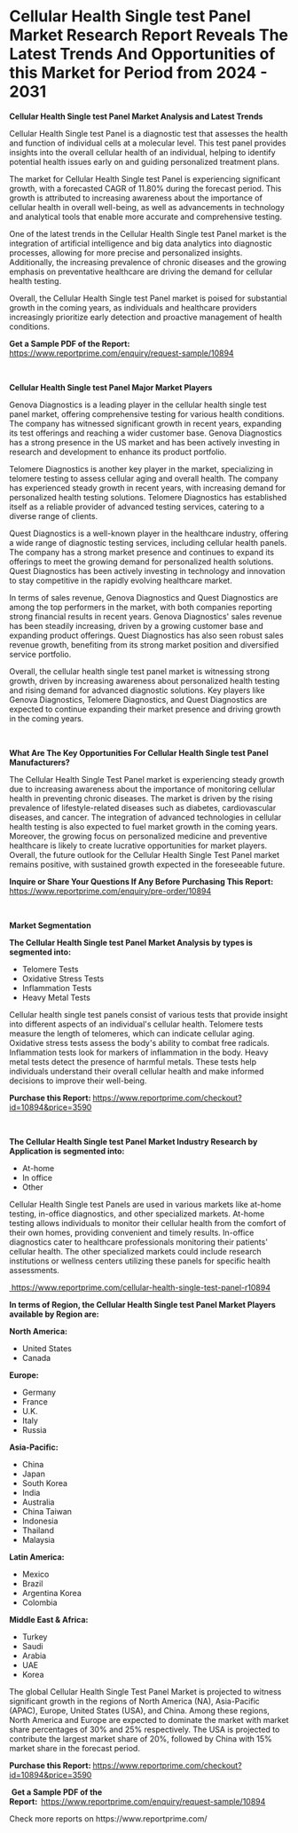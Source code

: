 <p><h1>Cellular Health Single test Panel Market Research Report Reveals The Latest Trends And Opportunities of this Market for Period from 2024 - 2031</h1></p><p><strong>Cellular Health Single test Panel Market Analysis and Latest Trends</strong></p>
<p><p>Cellular Health Single test Panel is a diagnostic test that assesses the health and function of individual cells at a molecular level. This test panel provides insights into the overall cellular health of an individual, helping to identify potential health issues early on and guiding personalized treatment plans.</p><p>The market for Cellular Health Single test Panel is experiencing significant growth, with a forecasted CAGR of 11.80% during the forecast period. This growth is attributed to increasing awareness about the importance of cellular health in overall well-being, as well as advancements in technology and analytical tools that enable more accurate and comprehensive testing.</p><p>One of the latest trends in the Cellular Health Single test Panel market is the integration of artificial intelligence and big data analytics into diagnostic processes, allowing for more precise and personalized insights. Additionally, the increasing prevalence of chronic diseases and the growing emphasis on preventative healthcare are driving the demand for cellular health testing.</p><p>Overall, the Cellular Health Single test Panel market is poised for substantial growth in the coming years, as individuals and healthcare providers increasingly prioritize early detection and proactive management of health conditions.</p></p>
<p><strong>Get a Sample PDF of the Report:&nbsp;</strong> <a href="https://www.reportprime.com/enquiry/request-sample/10894">https://www.reportprime.com/enquiry/request-sample/10894</a></p>
<p>&nbsp;</p>
<p><strong>Cellular Health Single test Panel Major Market Players</strong></p>
<p><p>Genova Diagnostics is a leading player in the cellular health single test panel market, offering comprehensive testing for various health conditions. The company has witnessed significant growth in recent years, expanding its test offerings and reaching a wider customer base. Genova Diagnostics has a strong presence in the US market and has been actively investing in research and development to enhance its product portfolio.</p><p>Telomere Diagnostics is another key player in the market, specializing in telomere testing to assess cellular aging and overall health. The company has experienced steady growth in recent years, with increasing demand for personalized health testing solutions. Telomere Diagnostics has established itself as a reliable provider of advanced testing services, catering to a diverse range of clients.</p><p>Quest Diagnostics is a well-known player in the healthcare industry, offering a wide range of diagnostic testing services, including cellular health panels. The company has a strong market presence and continues to expand its offerings to meet the growing demand for personalized health solutions. Quest Diagnostics has been actively investing in technology and innovation to stay competitive in the rapidly evolving healthcare market.</p><p>In terms of sales revenue, Genova Diagnostics and Quest Diagnostics are among the top performers in the market, with both companies reporting strong financial results in recent years. Genova Diagnostics' sales revenue has been steadily increasing, driven by a growing customer base and expanding product offerings. Quest Diagnostics has also seen robust sales revenue growth, benefiting from its strong market position and diversified service portfolio.</p><p>Overall, the cellular health single test panel market is witnessing strong growth, driven by increasing awareness about personalized health testing and rising demand for advanced diagnostic solutions. Key players like Genova Diagnostics, Telomere Diagnostics, and Quest Diagnostics are expected to continue expanding their market presence and driving growth in the coming years.</p></p>
<p>&nbsp;</p>
<p><strong>What Are The Key Opportunities For Cellular Health Single test Panel Manufacturers?</strong></p>
<p><p>The Cellular Health Single Test Panel market is experiencing steady growth due to increasing awareness about the importance of monitoring cellular health in preventing chronic diseases. The market is driven by the rising prevalence of lifestyle-related diseases such as diabetes, cardiovascular diseases, and cancer. The integration of advanced technologies in cellular health testing is also expected to fuel market growth in the coming years. Moreover, the growing focus on personalized medicine and preventive healthcare is likely to create lucrative opportunities for market players. Overall, the future outlook for the Cellular Health Single Test Panel market remains positive, with sustained growth expected in the foreseeable future.</p></p>
<p><strong>Inquire or Share Your Questions If Any Before Purchasing This Report:</strong> <a href="https://www.reportprime.com/enquiry/pre-order/10894">https://www.reportprime.com/enquiry/pre-order/10894</a></p>
<p>&nbsp;</p>
<p><strong>Market Segmentation</strong></p>
<p><strong>The Cellular Health Single test Panel Market Analysis by types is segmented into:</strong></p>
<p><ul><li>Telomere Tests</li><li>Oxidative Stress Tests</li><li>Inflammation Tests</li><li>Heavy Metal Tests</li></ul></p>
<p><p>Cellular health single test panels consist of various tests that provide insight into different aspects of an individual's cellular health. Telomere tests measure the length of telomeres, which can indicate cellular aging. Oxidative stress tests assess the body's ability to combat free radicals. Inflammation tests look for markers of inflammation in the body. Heavy metal tests detect the presence of harmful metals. These tests help individuals understand their overall cellular health and make informed decisions to improve their well-being.</p></p>
<p><strong>Purchase this Report:&nbsp;</strong><a href="https://www.reportprime.com/checkout?id=10894&price=3590">https://www.reportprime.com/checkout?id=10894&price=3590</a></p>
<p>&nbsp;</p>
<p><strong>The Cellular Health Single test Panel Market Industry Research by Application is segmented into:</strong></p>
<p><ul><li>At-home</li><li>In office</li><li>Other</li></ul></p>
<p><p>Cellular Health Single test Panels are used in various markets like at-home testing, in-office diagnostics, and other specialized markets. At-home testing allows individuals to monitor their cellular health from the comfort of their own homes, providing convenient and timely results. In-office diagnostics cater to healthcare professionals monitoring their patients' cellular health. The other specialized markets could include research institutions or wellness centers utilizing these panels for specific health assessments.</p></p>
<p><a href="https://www.reportprime.com/cellular-health-single-test-panel-r10894">&nbsp;https://www.reportprime.com/cellular-health-single-test-panel-r10894</a></p>
<p><strong>In terms of Region, the Cellular Health Single test Panel Market Players available by Region are:</strong></p>
<p>
    <p> <strong> North America: </strong>
        <ul>
            <li>United States</li>
            <li>Canada</li>
        </ul>
        </p> 
    <p> <strong> Europe: </strong>
        <ul>
            <li>Germany</li>
            <li>France</li>
            <li>U.K.</li>
            <li>Italy</li>
            <li>Russia</li>
        </ul>
        </p> 
    <p> <strong> Asia-Pacific: </strong>
        <ul>
            <li>China</li>
            <li>Japan</li>
            <li>South Korea</li>
            <li>India</li>
            <li>Australia</li>
            <li>China Taiwan</li>
            <li>Indonesia</li>
            <li>Thailand</li>
            <li>Malaysia</li>
        </ul>
        </p> 
    <p> <strong> Latin America: </strong>
        <ul>
            <li>Mexico</li>
            <li>Brazil</li>
            <li>Argentina Korea</li>
            <li>Colombia</li>
        </ul>
        </p> 
    <p> <strong> Middle East & Africa: </strong>
        <ul>
            <li>Turkey</li>
            <li>Saudi</li>
            <li>Arabia</li>
            <li>UAE</li>
            <li>Korea</li>
        </ul>
    </p>
    </p>
<p><p>The global Cellular Health Single Test Panel Market is projected to witness significant growth in the regions of North America (NA), Asia-Pacific (APAC), Europe, United States (USA), and China. Among these regions, North America and Europe are expected to dominate the market with market share percentages of 30% and 25% respectively. The USA is projected to contribute the largest market share of 20%, followed by China with 15% market share in the forecast period.</p></p>
<p><strong>Purchase this Report: </strong><a href="https://www.reportprime.com/checkout?id=10894&price=3590">https://www.reportprime.com/checkout?id=10894&price=3590</a></p>
<p>&nbsp;<strong>Get a Sample PDF of the Report:&nbsp;&nbsp;</strong><a href="https://www.reportprime.com/enquiry/request-sample/10894">https://www.reportprime.com/enquiry/request-sample/10894</a></p>
<p><strong></strong></p>
<p>Check more reports on https://www.reportprime.com/</p>